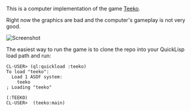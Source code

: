 This is a computer implementation of the game [Teeko](https://en.wikipedia.org/wiki/Teeko).

Right now the graphics are bad and the computer's gameplay is not very good.

![Screenshot](https://photos.smugmug.com/GitHub-Screenshots/n-8z6Vs/i-rnNntcV/0/O/i-rnNntcV.png)

The easiest way to run the game is to clone the repo into your QuickLisp load path and run:

``` common-lisp
CL-USER> (ql:quickload :teeko)
To load "teeko":
  Load 1 ASDF system:
    teeko
; Loading "teeko"

(:TEEKO)
CL-USER>  (teeko:main)
```

